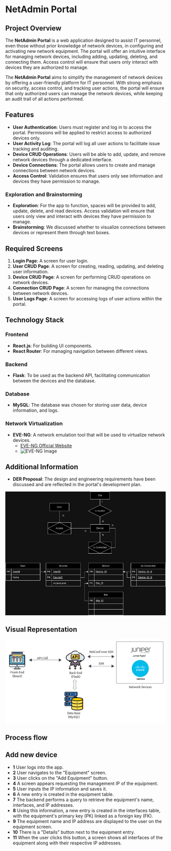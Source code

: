 # NetAdmin Portal

## Project Overview

The **NetAdmin Portal** is a web application designed to assist IT personnel, even those without prior knowledge of network devices, in configuring and activating new network equipment. The portal will offer an intuitive interface for managing network devices, including adding, updating, deleting, and connecting them. Access control will ensure that users only interact with devices they are authorized to manage.

The **NetAdmin Portal** aims to simplify the management of network devices by offering a user-friendly platform for IT personnel. With strong emphasis on security, access control, and tracking user actions, the portal will ensure that only authorized users can manage the network devices, while keeping an audit trail of all actions performed.


## Features

- **User Authentication**: Users must register and log in to access the portal. Permissions will be applied to restrict access to authorized devices only.
- **User Activity Log**: The portal will log all user actions to facilitate issue tracking and auditing.
- **Device CRUD Operations**: Users will be able to add, update, and remove network devices through a dedicated interface.
- **Device Connections**: The portal allows users to create and manage connections between network devices.
- **Access Control**: Validation ensures that users only see information and devices they have permission to manage.

### Exploration and Brainstorming

- **Exploration**: For the app to function, spaces will be provided to add, update, delete, and read devices. Access validation will ensure that users only view and interact with devices they have permission to manage.
- **Brainstorming**: We discussed whether to visualize connections between devices or represent them through text boxes.

## Required Screens

1. **Login Page**: A screen for user login.
2. **User CRUD Page**: A screen for creating, reading, updating, and deleting user information.
3. **Device CRUD Page**: A screen for performing CRUD operations on network devices.
4. **Connection CRUD Page**: A screen for managing the connections between network devices.
5. **User Logs Page**: A screen for accessing logs of user actions within the portal.

## Technology Stack

### Frontend

- **React.js**: For building UI components.
- **React Router**: For managing navigation between different views.

### Backend

- **Flask**: To be used as the backend API, facilitating communication between the devices and the database.

### Database

- **MySQL**: The database was chosen for storing user data, device information, and logs.

### Network Virtualization

- **EVE-NG**: A network emulation tool that will be used to virtualize network devices.
  - [EVE-NG Official Website](https://www.eve-ng.net/)
  - <img src="https://packet-warrior.net/p/how-to-add-custom-symbols-in-eve-ng/eve_symbol_2.png" alt="EVE-NG Image">

## Additional Information

- **DER Proposal**: The design and engineering requirements have been discussed and are reflected in the portal's development plan.

<img src="https://github.com/luizfrsantana/FSWDCapstoneProject/blob/main/DER%20Capstone%20Project.png?raw=true" alt="DER">


## Visual Representation

<img src="https://github.com/luizfrsantana/FSWDCapstoneProject/blob/main/FSWD%20Capstone%20Project.png?raw=true" alt="App HDL">


## Process flow 
## Add new device
- **1** User logs into the app.
- **2** User navigates to the "Equipment" screen.
- **3** User clicks on the "Add Equipment" button.
- **4** A screen appears requesting the management IP of the equipment.
- **5** User inputs the IP information and saves it.
- **6** A new entry is created in the equipment table.
- **7** The backend performs a query to retrieve the equipment's name, interfaces, and IP addresses.
- **8** Using this information, a new entry is created in the interfaces table, with the equipment's primary key (PK) linked as a foreign key (FK).
- **9** The equipment name and IP address are displayed to the user on the equipment screen.
- **10** There is a "Details" button next to the equipment entry.
- **11** When the user clicks this button, a screen shows all interfaces of the equipment along with their respective IP addresses.
